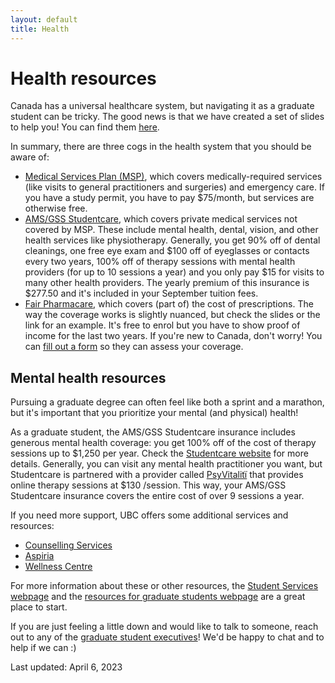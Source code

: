 ```yaml
---
layout: default
title: Health
---
```


# Health resources

Canada has a universal healthcare system,
but navigating it as a graduate student can be tricky.
The good news is that we have created a set of slides to help you!
You can find them 
[here](https://docs.google.com/presentation/d/11Bg6SEEGsFH3BHpMaacjt1wXo6ODSfWH4m1v3hZwK8Q/edit?usp=sharing).

In summary, there are three cogs in the health system
that you should be aware of:

- [Medical Services Plan (MSP)](https://www2.gov.bc.ca/gov/content/health/health-drug-coverage/msp),
which covers medically-required services 
(like visits to general practitioners and surgeries)
and emergency care.
If you have a study permit,
you have to pay $75/month, 
but services are otherwise free.
- [AMS/GSS Studentcare](https://studentcare.ca/rte/en/UniversityofBritishColumbiaAMSGSS_Home),
which covers private medical services not covered by MSP.
These include mental health, dental, vision, and other health services
like physiotherapy.
Generally, you get 90% off of dental cleanings,
one free eye exam and $100 off of eyeglasses or contacts every two years,
100% off of therapy sessions with mental health providers 
(for up to 10 sessions a year)
and you only pay $15 for visits to many other health providers.
The yearly premium of this insurance is $277.50
and it's included in your September tuition fees.
- [Fair Pharmacare](https://www2.gov.bc.ca/gov/content/health/health-drug-coverage/pharmacare-for-bc-residents/who-we-cover/fair-pharmacare-plan),
which covers (part of) the cost of prescriptions.
The way the coverage works is slightly nuanced,
but check the slides or the link for an example.
It's free to enrol but you have to show proof of income 
for the last two years.
If you're new to Canada, don't worry!
You can [fill out a form](https://www2.gov.bc.ca/gov/content/health/health-drug-coverage/pharmacare-for-bc-residents/who-we-cover/fair-pharmacare-plan/registration-for-new-residents-of-canada)
so they can assess your coverage.


## Mental health resources

Pursuing a graduate degree can often feel like both a sprint and a marathon,
but it's important that you prioritize your mental (and physical) health!

As a graduate student,
the AMS/GSS Studentcare insurance includes generous mental health coverage:
you get 100% off of the cost of therapy sessions up to $1,250 per year.
Check the [Studentcare website](https://studentcare.ca/rte/en/UniversityofBritishColumbiaAMSGSS_Health_HealthCoverage_HealthPractitioners_Psychologists)
for more details.
Generally, you can visit any mental health practitioner you want,
but Studentcare is partnered with a provider called 
[PsyVitalitï](https://psyvitaliti.ca/student-wellness/?utm_source=studentcare&utm_medium=web&utm_campaign=Studentcare%20Health%20Benefits&utm_content=L1)
that provides online therapy sessions at $130 /session.
This way, your AMS/GSS Studentcare insurance covers 
the entire cost of over 9 sessions a year.


If you need more support, UBC offers some additional services and resources:

* [Counselling Services](https://students.ubc.ca/health/counselling-services)
* [Aspiria](https://students.ubc.ca/health/ubc-student-assistance-program-sap)
* [Wellness Centre](https://students.ubc.ca/health/wellness-centre)

For more information about these or other resources, 
the [Student Services webpage](https://students.ubc.ca/health) and 
the [resources for graduate students webpage](https://www.grad.ubc.ca/current-students/health-wellbeing-safety) 
are a great place to start.

If you are just feeling a little down and would like to talk to someone, 
reach out to any of the [graduate student executives](./about.html)! 
We'd be happy to chat and to help if we can :)

Last updated: April 6, 2023